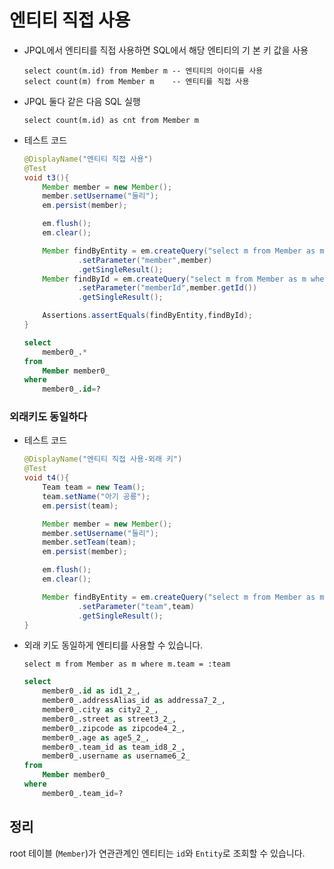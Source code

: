 # 엔티티 직접 사용  
+ JPQL에서 엔티티를 직접 사용하면 SQL에서 해당 엔티티의 기
본 키 값을 사용
    ```jpaql
    select count(m.id) from Member m -- 엔티티의 아이디를 사용
    select count(m) from Member m    -- 엔티티를 직접 사용
    ```
+ JPQL 둘다 같은 다음 SQL 실행
    ```jpaql
    select count(m.id) as cnt from Member m
    ```

+ 테스트 코드
    ```java
    @DisplayName("엔티티 직접 사용")
    @Test
    void t3(){
        Member member = new Member();
        member.setUsername("둘리");
        em.persist(member);
    
        em.flush();
        em.clear();
    
        Member findByEntity = em.createQuery("select m from Member as m where m = :member", Member.class)
                .setParameter("member",member)
                .getSingleResult();
        Member findById = em.createQuery("select m from Member as m where m.id = :memberId", Member.class)
                .setParameter("memberId",member.getId())
                .getSingleResult();
    
        Assertions.assertEquals(findByEntity,findById);
    }
    ```
    ```sql
    select
        member0_.*
    from 
        Member member0_ 
    where 
        member0_.id=?
    ```  

### 외래키도 동일하다
+ 테스트 코드
    ```java
    @DisplayName("엔티티 직접 사용-외래 키")
    @Test
    void t4(){
        Team team = new Team();
        team.setName("아기 공룡");
        em.persist(team);
    
        Member member = new Member();
        member.setUsername("둘리");
        member.setTeam(team);
        em.persist(member);
    
        em.flush();
        em.clear();
    
        Member findByEntity = em.createQuery("select m from Member as m where m.team = :team", Member.class)
                .setParameter("team",team)
                .getSingleResult();
    }
    ```
+ 외래 키도 동일하게 엔티티를 사용할 수 있습니다.
    ```jpaql
    select m from Member as m where m.team = :team
    ```
    ```sql
    select
        member0_.id as id1_2_,
        member0_.addressAlias_id as addressa7_2_,
        member0_.city as city2_2_,
        member0_.street as street3_2_,
        member0_.zipcode as zipcode4_2_,
        member0_.age as age5_2_,
        member0_.team_id as team_id8_2_,
        member0_.username as username6_2_ 
    from
        Member member0_ 
    where
        member0_.team_id=?
    ```
  
## 정리  
root 테이블 (`Member`)가 연관관계인 엔티티는 `id`와 `Entity`로 조회할 수 있습니다.  

